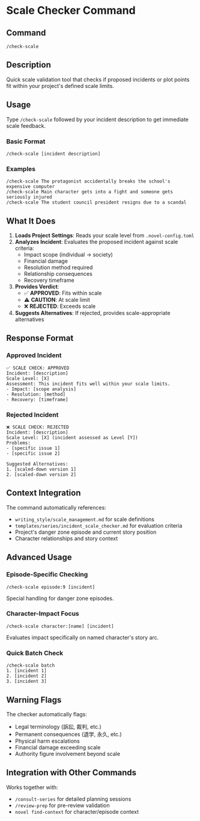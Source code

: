 # Scale Checker Command

## Command

`/check-scale`

## Description

Quick scale validation tool that checks if proposed incidents or plot points fit within your project's defined scale
limits.

## Usage

Type `/check-scale` followed by your incident description to get immediate scale feedback.

### Basic Format

```
/check-scale [incident description]
```

### Examples

```
/check-scale The protagonist accidentally breaks the school's expensive computer
/check-scale Main character gets into a fight and someone gets seriously injured
/check-scale The student council president resigns due to a scandal
```

## What It Does

1. **Loads Project Settings**: Reads your scale level from `.novel-config.toml`
2. **Analyzes Incident**: Evaluates the proposed incident against scale criteria:
    - Impact scope (individual → society)
    - Financial damage
    - Resolution method required
    - Relationship consequences
    - Recovery timeframe
3. **Provides Verdict**:
    - ✅ **APPROVED**: Fits within scale
    - ⚠️ **CAUTION**: At scale limit
    - ❌ **REJECTED**: Exceeds scale
4. **Suggests Alternatives**: If rejected, provides scale-appropriate alternatives

## Response Format

### Approved Incident

```
✅ SCALE CHECK: APPROVED
Incident: [description]
Scale Level: [X] 
Assessment: This incident fits well within your scale limits.
- Impact: [scope analysis]
- Resolution: [method]
- Recovery: [timeframe]
```

### Rejected Incident

```
❌ SCALE CHECK: REJECTED
Incident: [description]
Scale Level: [X] (incident assessed as Level [Y])
Problems:
- [specific issue 1]
- [specific issue 2]

Suggested Alternatives:
1. [scaled-down version 1]
2. [scaled-down version 2]
```

## Context Integration

The command automatically references:

- `writing_style/scale_management.md` for scale definitions
- `templates/series/incident_scale_checker.md` for evaluation criteria
- Project's danger zone episode and current story position
- Character relationships and story context

## Advanced Usage

### Episode-Specific Checking

```
/check-scale episode:9 [incident] 
```

Special handling for danger zone episodes.

### Character-Impact Focus

```
/check-scale character:[name] [incident]
```

Evaluates impact specifically on named character's story arc.

### Quick Batch Check

```
/check-scale batch
1. [incident 1]
2. [incident 2] 
3. [incident 3]
```

## Warning Flags

The checker automatically flags:

- Legal terminology (訴訟, 裁判, etc.)
- Permanent consequences (退学, 永久, etc.)
- Physical harm escalations
- Financial damage exceeding scale
- Authority figure involvement beyond scale

## Integration with Other Commands

Works together with:

- `/consult-series` for detailed planning sessions
- `/review-prep` for pre-review validation
- `novel find-context` for character/episode context